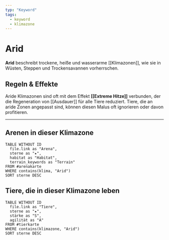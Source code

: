 ```yaml
---
typ: "Keyword"
tags:
  - keyword
  - klimazone
---
```


# Arid

**Arid** beschreibt trockene, heiße und wasserarme [[Klimazonen]], wie sie in Wüsten, Steppen und Trockensavannen vorherrschen.

## Regeln & Effekte
Aride Klimazonen sind oft mit dem Effekt **[[Extreme Hitze]]** verbunden, der die Regeneration von [[Ausdauer]] für alle Tiere reduziert. Tiere, die an aride Zonen angepasst sind, können diesen Malus oft ignorieren oder davon profitieren.

---
## Arenen in dieser Klimazone

```dataview
TABLE WITHOUT ID
  file.link as "Arena",
  sterne as "★",
  habitat as "Habitat",
  terrain_keywords as "Terrain"
FROM #arenakarte
WHERE contains(klima, "Arid")
SORT sterne DESC
```

## Tiere, die in dieser Klimazone leben

```dataview
TABLE WITHOUT ID
  file.link as "Tiere",
  sterne as "★",
  stärke as "S",
  agilität as "A"
FROM #tierkarte
WHERE contains(klimazone, "Arid")
SORT sterne DESC